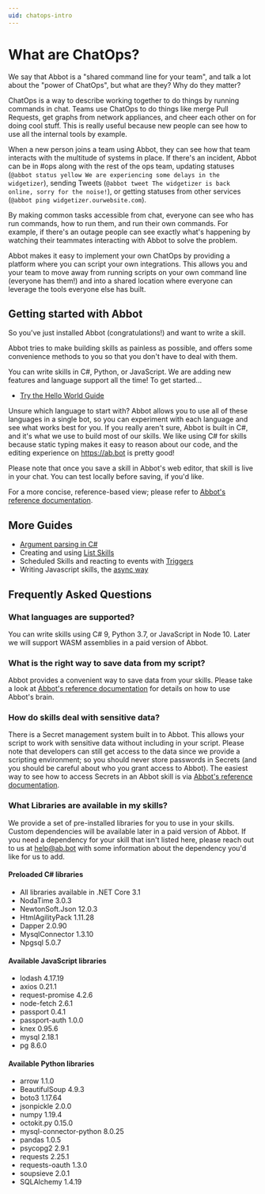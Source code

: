 ```yaml
---
uid: chatops-intro
---
```


# What are ChatOps?

We say that Abbot is a "shared command line for your team", and talk a lot about the "power of ChatOps", but what are they? Why do they matter?

ChatOps is a way to describe working together to do things by running commands in chat. Teams use ChatOps to do things like merge Pull Requests, get graphs from network appliances, and cheer each other on for doing cool stuff. This is really useful because new people can see how to use all the internal tools by example.

When a new person joins a team using Abbot, they can see how that team interacts with the multitude of systems in place. If there's an incident, Abbot can be in #ops along with the rest of the ops team, updating statuses (`@abbot status yellow We are experiencing some delays in the widgetizer`), sending Tweets (`@abbot tweet The widgetizer is back online, sorry for the noise!`), or getting statuses from other services (`@abbot ping widgetizer.ourwebsite.com`).

By making common tasks accessible from chat, everyone can see who has run commands, how to run them, and run their own commands. For example, if there's an outage people can see exactly what's happening by watching their teammates interacting with Abbot to solve the problem.

Abbot makes it easy to implement your own ChatOps by providing a platform where you can script your own integrations. This allows you and your team to move away from running scripts on your own command line (everyone has them!) and into a shared location where everyone can leverage the tools everyone else has built.

## Getting started with Abbot

So you've just installed Abbot (congratulations!) and want to write a skill.

Abbot tries to make building skills as painless as possible, and offers some convenience methods to you so that you don't have to deal with them.

You can write skills in C#, Python, or JavaScript. We are adding new features and language support all the time! To get started...

* [Try the Hello World Guide](xref:hello-world-guide)

Unsure which language to start with? Abbot allows you to use all of these languages in a single bot, so you can experiment with each language and see what works best for you.
If you really aren't sure, Abbot is built in C#, and it's what we use to build most of our skills. We like using C# for skills because static typing makes it easy to reason about our code, and the editing experience on https://ab.bot is pretty good!

Please note that once you save a skill in Abbot's web editor, that skill is live in your chat. You can test locally before saving, if you'd like.

For a more concise, reference-based view; please refer to [Abbot's reference documentation](xref:legacy-reference).

## More Guides

* [Argument parsing in C#](xref:parsing-arguments-c-sharp)
* Creating and using [List Skills](xref:list-skills)
* Scheduled Skills and reacting to events with [Triggers](xref:triggers)
* Writing Javascript skills, the [async way](xref:js-async)

## Frequently Asked Questions

### What languages are supported?

You can write skills using C# 9, Python 3.7, or JavaScript in Node 10.
Later we will support WASM assemblies in a paid version of Abbot.

### What is the right way to save data from my script?

Abbot provides a convenient way to save data from your skills. Please take a look at [Abbot's reference documentation](xref:legacy-reference) for details on how to use Abbot's brain.

### How do skills deal with sensitive data?

There is a Secret management system built in to Abbot. This allows your script to work with sensitive data without including in your script. Please note that developers can still get access to the data since we provide a scripting environment; so you should never store passwords in Secrets (and you should be careful about who you grant access to Abbot). The easiest way to see how to access Secrets in an Abbot skill is via [Abbot's reference documentation](xref:legacy-reference).

### What Libraries are available in my skills?

We provide a set of pre-installed libraries for you to use in your skills.
Custom dependencies will be available later in a paid version of Abbot. If you need a dependency for your skill that isn't listed here, please reach out to us at [help@ab.bot](mailto:help@ab.bot) with some information about the dependency you'd like for us to add.

#### Preloaded C# libraries

* All libraries available in .NET Core 3.1
* NodaTime 3.0.3
* NewtonSoft.Json 12.0.3
* HtmlAgilityPack 1.11.28
* Dapper 2.0.90
* MysqlConnector 1.3.10
* Npgsql 5.0.7

#### Available JavaScript libraries

* lodash 4.17.19
* axios 0.21.1
* request-promise 4.2.6
* node-fetch 2.6.1
* passport 0.4.1
* passport-auth 1.0.0
* knex 0.95.6
* mysql 2.18.1
* pg 8.6.0

#### Available Python libraries

* arrow 1.1.0
* BeautifulSoup 4.9.3
* boto3 1.17.64
* jsonpickle 2.0.0
* numpy 1.19.4
* octokit.py 0.15.0
* mysql-connector-python 8.0.25
* pandas 1.0.5
* psycopg2 2.9.1
* requests 2.25.1
* requests-oauth 1.3.0
* soupsieve 2.0.1
* SQLAlchemy 1.4.19